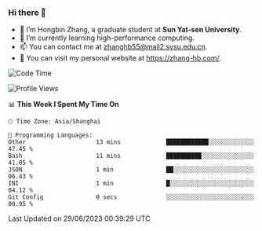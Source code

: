 ### Hi there 👋

- 🔭 I’m Hongbin Zhang, a graduate student at **Sun Yat-sen University**.
- 🌱 I’m currently learning high-performance computing.
- 📫 You can contact me at zhanghb55@mail2.sysu.edu.cn.
- 👀 You can visit my personal website at https://zhang-hb.com/.

<!--START_SECTION:waka-->
![Code Time](http://img.shields.io/badge/Code%20Time-214%20hrs%2026%20mins-blue)

![Profile Views](http://img.shields.io/badge/Profile%20Views-7-blue)

📊 **This Week I Spent My Time On** 

```text
🕑︎ Time Zone: Asia/Shanghai

💬 Programming Languages: 
Other                    13 mins             ████████████░░░░░░░░░░░░░   47.45 % 
Bash                     11 mins             ██████████░░░░░░░░░░░░░░░   41.05 % 
JSON                     1 min               ██░░░░░░░░░░░░░░░░░░░░░░░   06.43 % 
INI                      1 min               █░░░░░░░░░░░░░░░░░░░░░░░░   04.12 % 
Git Config               0 secs              ░░░░░░░░░░░░░░░░░░░░░░░░░   00.95 % 
```


 Last Updated on 29/06/2023 00:39:29 UTC
<!--END_SECTION:waka-->